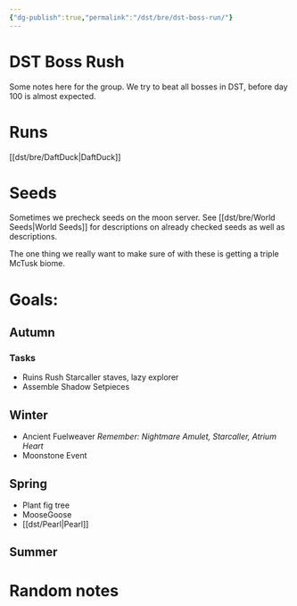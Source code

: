 ```yaml
---
{"dg-publish":true,"permalink":"/dst/bre/dst-boss-run/"}
---
```


# DST Boss Rush
Some notes here for the group. We try to beat all bosses in DST, before day 100 is almost expected.

# Runs
[[dst/bre/DaftDuck\|DaftDuck]]

# Seeds
Sometimes we precheck seeds on the moon server. See [[dst/bre/World Seeds\|World Seeds]] for descriptions on already checked seeds as well as descriptions.

The one thing we really want to make sure of with these is getting a triple McTusk biome. 

# Goals:

## Autumn 
### Tasks
* Ruins Rush
	Starcaller staves, lazy explorer
* Assemble Shadow Setpieces

## Winter
* Ancient Fuelweaver
	*Remember: Nightmare Amulet, Starcaller, Atrium Heart*
* Moonstone Event 

## Spring
* Plant fig tree
* MooseGoose
* [[dst/Pearl\|Pearl]]


## Summer


# Random notes

